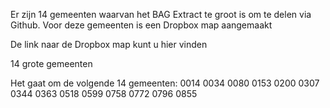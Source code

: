 Er zijn 14 gemeenten waarvan het BAG Extract te groot is om te delen via Github. Voor deze gemeenten is een Dropbox map aangemaakt

De link naar de Dropbox map kunt u hier vinden

14 grote gemeenten

Het gaat om de volgende 14 gemeenten:
0014
0034
0080
0153
0200
0307
0344
0363
0518
0599
0758
0772
0796
0855
